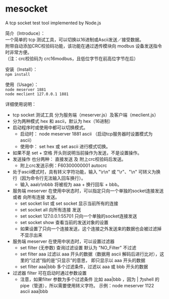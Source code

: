# mesocket
  A tcp socket test tool implemented by Node.js  
  
简介（Introduce）：    
一个简单的 tcp 测试工具，可以切换以16进制或Ascii发送／接受数据。  
附带自动添加CRC校验码功能，该功能在通过透传模块向 modbus 设备发送指令时非常方便。  
 （注：crc校验码为 crc16modbus，且低位字节在前高位字节在后）

安装（Install）：  
`npm install`  

使用（Usage）：  
`node meserver 1881`  
`node meclient 127.0.0.1 1881`  

详细使用说明：  
* tcp socket 测试工具 分为服务端（meserver.js）及客户端（meclient.js）
* 分为两种模式 hex 和 ascii，默认为 hex（16进制）
* 启动程序时或使用中都可以切换模式。
  * 启动时： node meserver 1881 ascii （启动tcp服务器时设置模式为 ascii）
  * 使用中： set hex 或 set ascii 进行模式切换。
* 如果不是 set + 空格 开头则说明当前操作为发送，不是设置操作。
* 发送操作 也分两种： 直接发送 及 附上crc校验码后发送。  
  * 附上crc发送示例：F60300000001 autocrc
* 处于ascii模式时，具有转义字符功能，输入 "\r\n" 或 "\r"、"\n" 可转义为换行（因为命令行无法输入回车换行）。
  * 输入 aaa\r\nbbb 将被视为 aaa + 换行回车 + bbb。
* 服务端 meserver 在使用中状态时，可以指定只向一个单独的socket连接发送 或者 向所有连接 发送。  
  * set socket list  或 set socket 显示当前所有的连接  
  * set socket all 向所有连接 发送  
  * set socket 127.0.0.1:55701 只向一个单独的socket连接发送  
  * set socket show 查看当前的发送对象的设置
  * 如果设置了只向一个连接发送，这个连接之外发送来的数据也会被过滤掉不显示出来
* 服务端 meserver 在使用中状态时，可以设置过滤器
  * set filter (无参数) 查询过滤设置 默认为 "NO_Filter" 不过滤
  * set filter aaa 过滤以 aaa 开头的数据（数据用 ascii 解码后进行比对），这里的“过滤”指的是“只显示”的意思， 即只显示以 aaa 开头的数据
  * set filter aaa|bbb 多个过滤条件，过滤以 aaa 或 bbb 开头的数据
* 过滤器 filter 可在启动时通过参数设置
  * 注意，如果filter 参数为多个过滤条件 比如 aaa|bbb ，因为 | 为shell 的 pipe（管道），所以需要使用转义字符。 示例：node meserver 1122 ascii aaa\|bbb
